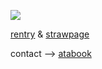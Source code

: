 ![](https://files.catbox.moe/3evd0f.gif)

 [rentry](https://rentry.co/centicore) & ‎‎‎‎[strawpage](https://saye.straw.page/)

contact ⟶ [atabook](https://moran.atabook.org/)
